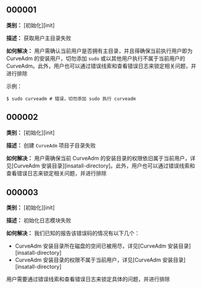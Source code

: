 ## 000001

**类别：** [初始化][init]

**描述：** 获取用户主目录失败

**如何解决：** 用户需确认当前用户是否拥有主目录，并且得确保当前执行用户即为 CurveAdm 的安装用户，切勿添加 `sudo` 或以其他用户执行不属于当前用户的 CurveAdm。此外，用户也可以通过错误线索和查看错误日志来锁定相关问题，并进行排除

示例：

```shell
$ sudo curveadm # 错误，切勿添加 sudo 执行 curveadm
```

## 000002

**类别：** [初始化][init]

**描述：** 创建 `CurveAdm` 项目子目录失败

**如何解决：** 用户需确保当前 CurveAdm 的安装目录的权限依旧属于当前用户，详见[CurveAdm 安装目录][insatall-directory]。此外，用户也可以通过错误线索和查看错误日志来锁定相关问题，并进行排除

## 000003

**类别：** [初始化][init]

**描述：** 初始化日志模块失败

**如何解决：** 我们已知的报告该错误码的情况有以下几个：

* CurveAdm 安装目录所在磁盘的空间已被用尽，详见[CurveAdm 安装目录][insatall-directory]
* CurveAdm 安装目录的权限不属于当前用户，详见[CurveAdm 安装目录][insatall-directory]

用户需要通过错误线索和查看错误日志来锁定具体的问题，并进行排除
